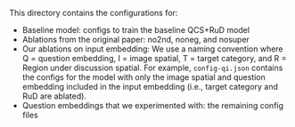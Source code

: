 This directory contains the configurations for:

* Baseline model: configs to train the baseline QCS+RuD model
* Ablations from the original paper: no2nd, noneg, and nosuper
* Our ablations on input embedding: We use a naming convention where Q = question embedding, I = image spatial, T = target category, and R = Region under discussion spatial. For example, ``config-qi.json`` contains the configs for the model with only the image spatial and question embedding included in the input embedding (i.e., target category and RuD are ablated).
* Question embeddings that we experimented with: the remaining config files
